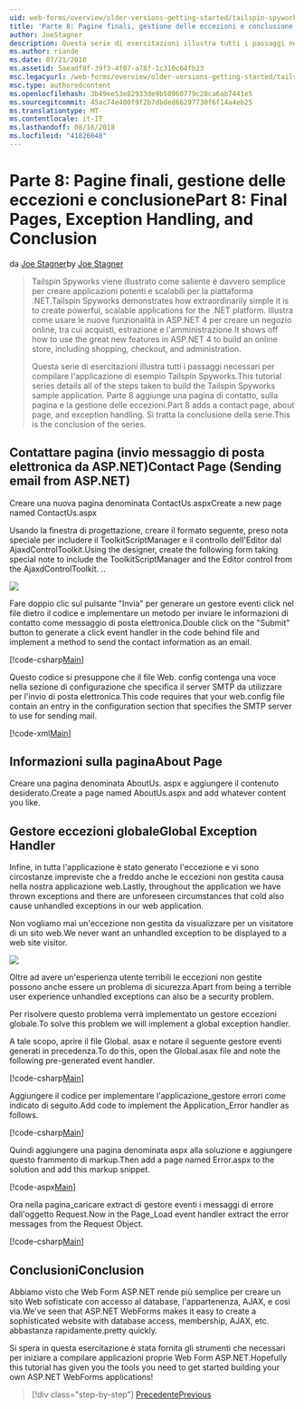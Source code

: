 ```yaml
---
uid: web-forms/overview/older-versions-getting-started/tailspin-spyworks/tailspin-spyworks-part-8
title: 'Parte 8: Pagine finali, gestione delle eccezioni e conclusione | Microsoft Docs'
author: JoeStagner
description: Questa serie di esercitazioni illustra tutti i passaggi necessari per compilare l'applicazione di esempio Tailspin Spyworks. Parte 8 aggiunge una pagina di contatto, sulla pagina e l'eccezione...
ms.author: riande
ms.date: 07/21/2010
ms.assetid: 5aeadf8f-39f3-4f07-a78f-1c310c64fb23
msc.legacyurl: /web-forms/overview/older-versions-getting-started/tailspin-spyworks/tailspin-spyworks-part-8
msc.type: authoredcontent
ms.openlocfilehash: 3b49ee53e82933de9b50960779c28ca6ab7441e5
ms.sourcegitcommit: 45ac74e400f9f2b7dbded66297730f6f14a4eb25
ms.translationtype: MT
ms.contentlocale: it-IT
ms.lasthandoff: 08/16/2018
ms.locfileid: "41826048"
---
```

<a name="part-8-final-pages-exception-handling-and-conclusion"></a><span data-ttu-id="2c820-104">Parte 8: Pagine finali, gestione delle eccezioni e conclusione</span><span class="sxs-lookup"><span data-stu-id="2c820-104">Part 8: Final Pages, Exception Handling, and Conclusion</span></span>
====================
<span data-ttu-id="2c820-105">da [Joe Stagner](https://github.com/JoeStagner)</span><span class="sxs-lookup"><span data-stu-id="2c820-105">by [Joe Stagner](https://github.com/JoeStagner)</span></span>

> <span data-ttu-id="2c820-106">Tailspin Spyworks viene illustrato come saliente è davvero semplice per creare applicazioni potenti e scalabili per la piattaforma .NET.</span><span class="sxs-lookup"><span data-stu-id="2c820-106">Tailspin Spyworks demonstrates how extraordinarily simple it is to create powerful, scalable applications for the .NET platform.</span></span> <span data-ttu-id="2c820-107">Illustra come usare le nuove funzionalità in ASP.NET 4 per creare un negozio online, tra cui acquisti, estrazione e l'amministrazione.</span><span class="sxs-lookup"><span data-stu-id="2c820-107">It shows off how to use the great new features in ASP.NET 4 to build an online store, including shopping, checkout, and administration.</span></span>
> 
> <span data-ttu-id="2c820-108">Questa serie di esercitazioni illustra tutti i passaggi necessari per compilare l'applicazione di esempio Tailspin Spyworks.</span><span class="sxs-lookup"><span data-stu-id="2c820-108">This tutorial series details all of the steps taken to build the Tailspin Spyworks sample application.</span></span> <span data-ttu-id="2c820-109">Parte 8 aggiunge una pagina di contatto, sulla pagina e la gestione delle eccezioni.</span><span class="sxs-lookup"><span data-stu-id="2c820-109">Part 8 adds a contact page, about page, and exception handling.</span></span> <span data-ttu-id="2c820-110">Si tratta la conclusione della serie.</span><span class="sxs-lookup"><span data-stu-id="2c820-110">This is the conclusion of the series.</span></span>


## <a id="_Toc260221680"></a>  <span data-ttu-id="2c820-111">Contattare pagina (invio messaggio di posta elettronica da ASP.NET)</span><span class="sxs-lookup"><span data-stu-id="2c820-111">Contact Page (Sending email from ASP.NET)</span></span>

<span data-ttu-id="2c820-112">Creare una nuova pagina denominata ContactUs.aspx</span><span class="sxs-lookup"><span data-stu-id="2c820-112">Create a new page named ContactUs.aspx</span></span>

<span data-ttu-id="2c820-113">Usando la finestra di progettazione, creare il formato seguente, preso nota speciale per includere il ToolkitScriptManager e il controllo dell'Editor dal AjaxdControlToolkit.</span><span class="sxs-lookup"><span data-stu-id="2c820-113">Using the designer, create the following form taking special note to include the ToolkitScriptManager and the Editor control from the AjaxdControlToolkit.</span></span> <span data-ttu-id="2c820-114">.</span><span class="sxs-lookup"><span data-stu-id="2c820-114">.</span></span>

![](tailspin-spyworks-part-8/_static/image1.jpg)

<span data-ttu-id="2c820-115">Fare doppio clic sul pulsante "Invia" per generare un gestore eventi click nel file dietro il codice e implementare un metodo per inviare le informazioni di contatto come messaggio di posta elettronica.</span><span class="sxs-lookup"><span data-stu-id="2c820-115">Double click on the "Submit" button to generate a click event handler in the code behind file and implement a method to send the contact information as an email.</span></span>

[!code-csharp[Main](tailspin-spyworks-part-8/samples/sample1.cs)]

<span data-ttu-id="2c820-116">Questo codice si presuppone che il file Web. config contenga una voce nella sezione di configurazione che specifica il server SMTP da utilizzare per l'invio di posta elettronica.</span><span class="sxs-lookup"><span data-stu-id="2c820-116">This code requires that your web.config file contain an entry in the configuration section that specifies the SMTP server to use for sending mail.</span></span>

[!code-xml[Main](tailspin-spyworks-part-8/samples/sample2.xml)]

## <a id="_Toc260221681"></a>  <span data-ttu-id="2c820-117">Informazioni sulla pagina</span><span class="sxs-lookup"><span data-stu-id="2c820-117">About Page</span></span>

<span data-ttu-id="2c820-118">Creare una pagina denominata AboutUs. aspx e aggiungere il contenuto desiderato.</span><span class="sxs-lookup"><span data-stu-id="2c820-118">Create a page named AboutUs.aspx and add whatever content you like.</span></span>

## <a id="_Toc260221682"></a>  <span data-ttu-id="2c820-119">Gestore eccezioni globale</span><span class="sxs-lookup"><span data-stu-id="2c820-119">Global Exception Handler</span></span>

<span data-ttu-id="2c820-120">Infine, in tutta l'applicazione è stato generato l'eccezione e vi sono circostanze impreviste che a freddo anche le eccezioni non gestita causa nella nostra applicazione web.</span><span class="sxs-lookup"><span data-stu-id="2c820-120">Lastly, throughout the application we have thrown exceptions and there are unforeseen circumstances that cold also cause unhandled exceptions in our web application.</span></span>

<span data-ttu-id="2c820-121">Non vogliamo mai un'eccezione non gestita da visualizzare per un visitatore di un sito web.</span><span class="sxs-lookup"><span data-stu-id="2c820-121">We never want an unhandled exception to be displayed to a web site visitor.</span></span>

![](tailspin-spyworks-part-8/_static/image2.jpg)

<span data-ttu-id="2c820-122">Oltre ad avere un'esperienza utente terribili le eccezioni non gestite possono anche essere un problema di sicurezza.</span><span class="sxs-lookup"><span data-stu-id="2c820-122">Apart from being a terrible user experience unhandled exceptions can also be a security problem.</span></span>

<span data-ttu-id="2c820-123">Per risolvere questo problema verrà implementato un gestore eccezioni globale.</span><span class="sxs-lookup"><span data-stu-id="2c820-123">To solve this problem we will implement a global exception handler.</span></span>

<span data-ttu-id="2c820-124">A tale scopo, aprire il file Global. asax e notare il seguente gestore eventi generati in precedenza.</span><span class="sxs-lookup"><span data-stu-id="2c820-124">To do this, open the Global.asax file and note the following pre-generated event handler.</span></span>

[!code-csharp[Main](tailspin-spyworks-part-8/samples/sample3.cs)]

<span data-ttu-id="2c820-125">Aggiungere il codice per implementare l'applicazione\_gestore errori come indicato di seguito.</span><span class="sxs-lookup"><span data-stu-id="2c820-125">Add code to implement the Application\_Error handler as follows.</span></span>

[!code-csharp[Main](tailspin-spyworks-part-8/samples/sample4.cs)]

<span data-ttu-id="2c820-126">Quindi aggiungere una pagina denominata aspx alla soluzione e aggiungere questo frammento di markup.</span><span class="sxs-lookup"><span data-stu-id="2c820-126">Then add a page named Error.aspx to the solution and add this markup snippet.</span></span>

[!code-aspx[Main](tailspin-spyworks-part-8/samples/sample5.aspx)]

<span data-ttu-id="2c820-127">Ora nella pagina\_caricare extract di gestore eventi i messaggi di errore dall'oggetto Request.</span><span class="sxs-lookup"><span data-stu-id="2c820-127">Now in the Page\_Load event handler extract the error messages from the Request Object.</span></span>

[!code-csharp[Main](tailspin-spyworks-part-8/samples/sample6.cs)]

## <a id="_Toc260221683"></a>  <span data-ttu-id="2c820-128">Conclusioni</span><span class="sxs-lookup"><span data-stu-id="2c820-128">Conclusion</span></span>

<span data-ttu-id="2c820-129">Abbiamo visto che Web Form ASP.NET rende più semplice per creare un sito Web sofisticate con accesso al database, l'appartenenza, AJAX, e così via.</span><span class="sxs-lookup"><span data-stu-id="2c820-129">We've seen that ASP.NET WebForms makes it easy to create a sophisticated website with database access, membership, AJAX, etc.</span></span> <span data-ttu-id="2c820-130">abbastanza rapidamente.</span><span class="sxs-lookup"><span data-stu-id="2c820-130">pretty quickly.</span></span>

<span data-ttu-id="2c820-131">Si spera in questa esercitazione è stata fornita gli strumenti che necessari per iniziare a compilare applicazioni proprie Web Form ASP.NET.</span><span class="sxs-lookup"><span data-stu-id="2c820-131">Hopefully this tutorial has given you the tools you need to get started building your own ASP.NET WebForms applications!</span></span>

> [!div class="step-by-step"]
> [<span data-ttu-id="2c820-132">Precedente</span><span class="sxs-lookup"><span data-stu-id="2c820-132">Previous</span></span>](tailspin-spyworks-part-7.md)
